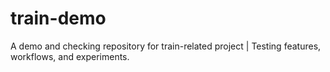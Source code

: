 # train-demo
A demo and checking repository for train-related project  | Testing features, workflows, and experiments.

